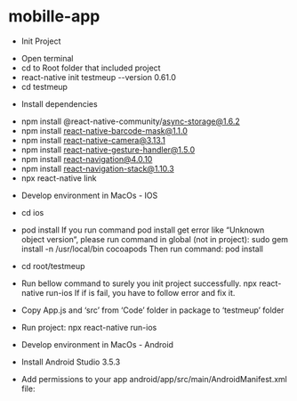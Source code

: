 # mobille-app
- Init Project
+ Open terminal 
+ cd to Root folder that included project
+ react-native init testmeup --version 0.61.0
+ cd testmeup		

- Install dependencies
+ npm install @react-native-community/async-storage@1.6.2
+ npm install react-native-barcode-mask@1.1.0
+ npm install react-native-camera@3.13.1
+ npm install react-native-gesture-handler@1.5.0
+ npm install react-navigation@4.0.10
+ npm install react-navigation-stack@1.10.3
+ npx react-native link

- Develop environment in MacOs - IOS
+ cd ios
+ pod install
If you run command pod install get error like “Unknown object version“, please run command in global (not in project): sudo gem install -n /usr/local/bin cocoapods
Then run command: pod install
+ cd root/testmeup


+ Run bellow command to surely you init project successfully.
  npx react-native run-ios
If if is fail, you have to follow error and fix it.

+ Copy App.js and ‘src’ from ‘Code’ folder in package to ‘testmeup’ folder

+ Run project:
  npx react-native run-ios


- Develop environment in MacOs - Android

+ Install Android Studio 3.5.3

+ Add permissions to your app android/app/src/main/AndroidManifest.xml file:
<!-- Required -->
<uses-permission android:name="android.permission.CAMERA" />

<!-- Include this only if you are planning to use the camera roll -->
<uses-permission android:name="android.permission.READ_EXTERNAL_STORAGE" />
<uses-permission android:name="android.permission.WRITE_EXTERNAL_STORAGE" />

<!-- Include this only if you are planning to use the microphone for video recording -->
<uses-permission android:name="android.permission.RECORD_AUDIO"/>

